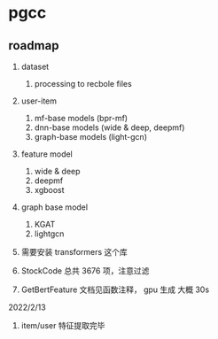 # pgcc

## roadmap
1. dataset
   1. processing to recbole files
2. user-item 
   1. mf-base models (bpr-mf)
   2. dnn-base models (wide & deep, deepmf)
   3. graph-base models (light-gcn)
3. feature model
   1. wide & deep
   2. deepmf
   3. xgboost
4. graph base model
   1. KGAT
   2. lightgcn


0. 需要安装 transformers 这个库
1. StockCode 总共 3676 项，注意过滤
2. GetBertFeature 文档见函数注释， gpu 生成 大概 30s

2022/2/13
1. item/user 特征提取完毕